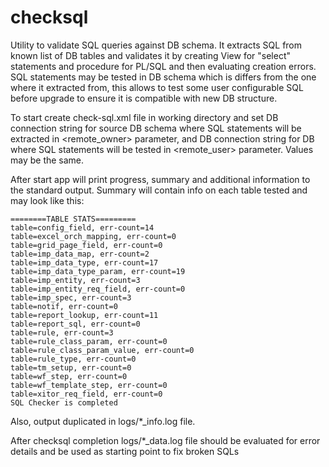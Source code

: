 # checksql
Utility to validate SQL queries against DB schema. 
It extracts SQL from known list of DB tables and validates it by creating View for "select" statements and procedure for PL/SQL and then evaluating creation errors.
SQL statements may be tested in DB schema which is differs from the one where it extracted from, this allows to test some user configurable SQL before upgrade to ensure it is compatible with new DB structure.

To start create check-sql.xml file in working directory and set DB connection string for source DB schema where SQL statements will be extracted in <remote_owner> parameter,
and DB connection string for DB where SQL statements will be tested in <remote_user> parameter. Values may be the same.

After start app will print progress, summary and additional information to the standard output. Summary will contain info on each table tested and may look like this:
```
========TABLE STATS========= 
table=config_field, err-count=14 
table=excel_orch_mapping, err-count=0 
table=grid_page_field, err-count=0 
table=imp_data_map, err-count=2 
table=imp_data_type, err-count=17 
table=imp_data_type_param, err-count=19 
table=imp_entity, err-count=3 
table=imp_entity_req_field, err-count=0 
table=imp_spec, err-count=3 
table=notif, err-count=0 
table=report_lookup, err-count=11 
table=report_sql, err-count=0 
table=rule, err-count=3 
table=rule_class_param, err-count=0 
table=rule_class_param_value, err-count=0 
table=rule_type, err-count=0 
table=tm_setup, err-count=0 
table=wf_step, err-count=0 
table=wf_template_step, err-count=0 
table=xitor_req_field, err-count=0 
SQL Checker is completed 
```

Also, output duplicated in logs/*_info.log file. 

After checksql completion logs/*_data.log file should be evaluated for error details and be used as starting point to fix broken SQLs
